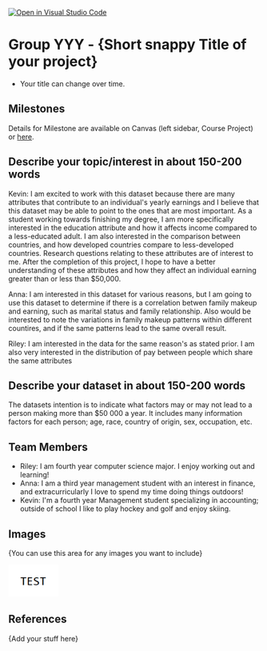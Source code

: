 [![Open in Visual Studio Code](https://classroom.github.com/assets/open-in-vscode-f059dc9a6f8d3a56e377f745f24479a46679e63a5d9fe6f495e02850cd0d8118.svg)](https://classroom.github.com/online_ide?assignment_repo_id=5853913&assignment_repo_type=AssignmentRepo)
# Group YYY - {Short snappy Title of your project}

- Your title can change over time.

## Milestones

Details for Milestone are available on Canvas (left sidebar, Course Project) or [here](https://firas.moosvi.com/courses/data301/project/milestone01.html).

## Describe your topic/interest in about 150-200 words

Kevin: I am excited to work with this dataset because there are many attributes that contribute to an individual's yearly earnings and I believe that this dataset may be able to point to the ones that are most important.  As a student working towards finishing my degree, I am more specifically interested in the education attribute and how it affects income compared to a less-educated adult.  I am also interested in the comparison between countries, and how developed countries compare to less-developed countries.  Research questions relating to these attributes are of interest to me. After the completion of this project, I hope to have a better understanding of these attributes and how they affect an individual earning greater than or less than $50,000.

Anna: I am interested in this dataset for various reasons, but I am going to use this dataset to determine if there is a correlation betwen family makeup and earning, such as marital status and family relationship. Also would be interested to note the variations in family makeup patterns within different countires, and if the same patterns lead to the same overall result.

Riley: I am interested in the data for the same reason's as stated prior. I am also very interested in the distribution of pay between people which share the same attributes

## Describe your dataset in about 150-200 words


The datasets intention is to indicate what factors may or may not lead to a person making more than 
$50 000 a year. It includes many information factors for each person; age, race, country of origin, sex, occupation, etc.

## Team Members

- Riley: I am fourth year computer science major. I enjoy working out and learning!
- Anna: I am a third year management student with an interest in finance, and extracurricularly I love to spend my time doing things outdoors!
- Kevin: I'm a fourth year Management student specializing in accounting; outside of school I like to play hockey and golf and enjoy skiing.

## Images

{You can use this area for any images you want to include}

<img src ="images/test.png" width="100px">

## References

{Add your stuff here}



